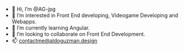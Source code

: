 - 👋 Hi, I’m @AG-jpg
- 👀 I’m interested in Front End developing, Videogame Developing and Webapps.
- 🌱 I’m currently learning Angular.
- 💞️ I’m looking to collaborate on Front End Development.
- 📫 contactme@aldoguzman.design

<!---
AG-jpg/AG-jpg is a ✨ special ✨ repository because its `README.md` (this file) appears on your GitHub profile.
You can click the Preview link to take a look at your changes.
--->
